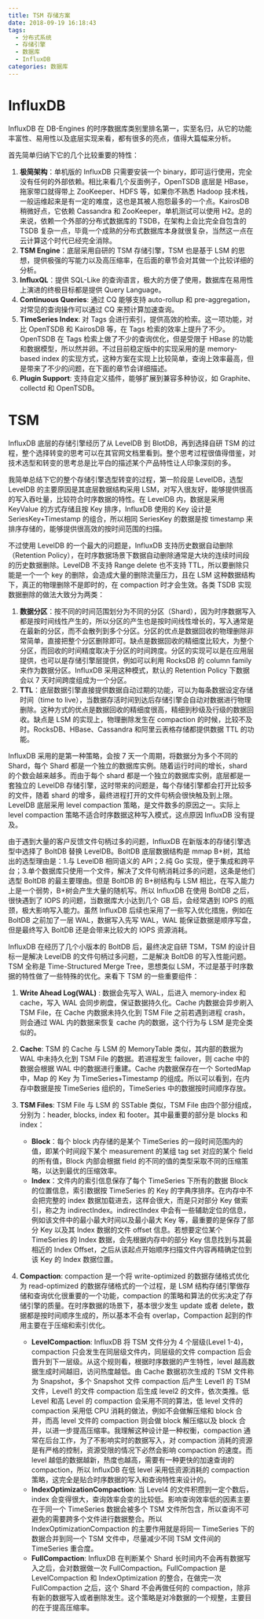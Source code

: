 ```yaml
---
title: TSM 存储方案
date: 2018-09-19 16:18:43
tags:
  - 分布式系统
  - 存储引擎
  - 数据库
  - InfluxDB
categories: 数据库
---
```


# InfluxDB

InfluxDB 在 DB-Engines 的时序数据库类别里排名第一，实至名归，从它的功能丰富性、易用性以及底层实现来看，都有很多的亮点，值得大篇幅来分析。

首先简单归纳下它的几个比较重要的特性：

1. **极简架构**：单机版的 InfluxDB 只需要安装一个 binary，即可运行使用，完全没有任何的外部依赖。相比来看几个反面例子，OpenTSDB 底层是 HBase，拖家带口就得带上 ZooKeeper、HDFS 等，如果你不熟悉 Hadoop 技术栈，一般运维起来是有一定的难度，这也是其被人抱怨最多的一个点。KairosDB 稍微好点，它依赖 Cassandra 和 ZooKeeper，单机测试可以使用 H2。总的来说，依赖一个外部的分布式数据库的 TSDB，在架构上会比完全自包含的 TSDB 复杂一点，毕竟一个成熟的分布式数据库本身就很复杂，当然这一点在云计算这个时代已经完全消除。
2. **TSM Engine**：底层采用自研的 TSM 存储引擎，TSM 也是基于 LSM 的思想，提供极强的写能力以及高压缩率，在后面的章节会对其做一个比较详细的分析。
3. **InfluxQL**：提供 SQL-Like 的查询语言，极大的方便了使用，数据库在易用性上演进的终极目标都是提供 Query Language。
4. **Continuous Queries**: 通过 CQ 能够支持 auto-rollup 和 pre-aggregation，对常见的查询操作可以通过 CQ 来预计算加速查询。
5. **TimeSeries Index**: 对 Tags 会进行索引，提供高效的检索。这一项功能，对比 OpenTSDB 和 KairosDB 等，在 Tags 检索的效率上提升了不少。OpenTSDB 在 Tags 检索上做了不少的查询优化，但是受限于 HBase 的功能和数据模型，所以然并卵。不过目前稳定版中的实现采用的是 memory-based index 的实现方式，这种方案在实现上比较简单，查询上效率最高，但是带来了不少的问题，在下面的章节会详细描述。
6. **Plugin Support**: 支持自定义插件，能够扩展到兼容多种协议，如 Graphite、collectd 和 OpenTSDB。

# TSM

InfluxDB 底层的存储引擎经历了从 LevelDB 到 BlotDB，再到选择自研 TSM 的过程，整个选择转变的思考可以在其官网文档里看到。整个思考过程很值得借鉴，对技术选型和转变的思考总是比平白的描述某个产品特性让人印象深刻的多。

我简单总结下它的整个存储引擎选型转变的过程，第一阶段是 LevelDB，选型 LevelDB 的主要原因是其底层数据结构采用 LSM，对写入很友好，能够提供很高的写入吞吐量，比较符合时序数据的特性。在 LevelDB 内，数据是采用 KeyValue 的方式存储且按 Key 排序，InfluxDB 使用的 Key 设计是 SeriesKey+Timestamp 的组合，所以相同 SeriesKey 的数据是按 timestamp 来排序存储的，能够提供很高效的按时间范围的扫描。

不过使用 LevelDB 的一个最大的问题是，InfluxDB 支持历史数据自动删除（Retention Policy），在时序数据场景下数据自动删除通常是大块的连续时间段的历史数据删除。LevelDB 不支持 Range delete 也不支持 TTL，所以要删除只能是一个一个 key 的删除，会造成大量的删除流量压力，且在 LSM 这种数据结构下，真正的物理删除不是即时的，在 compaction 时才会生效。各类 TSDB 实现数据删除的做法大致分为两类：

1. **数据分区**：按不同的时间范围划分为不同的分区（Shard），因为时序数据写入都是按时间线性产生的，所以分区的产生也是按时间线性增长的，写入通常是在最新的分区，而不会散列到多个分区。分区的优点是数据回收的物理删除非常简单，直接把整个分区删除即可。缺点是数据回收的精细度比较大，为整个分区，而回收的时间精度取决于分区的时间跨度。分区的实现可以是在应用层提供，也可以是存储引擎层提供，例如可以利用 RocksDB 的 column family 来作为数据分区。InfluxDB 采用这种模式，默认的 Retention Policy 下数据会以 7 天时间跨度组成为一个分区。
2. **TTL**：底层数据引擎直接提供数据自动过期的功能，可以为每条数据设定存储时间（time to live），当数据存活时间到达后存储引擎会自动对数据进行物理删除。这种方式的优点是数据回收的精细度很高，精细到秒级及行级的数据回收。缺点是 LSM 的实现上，物理删除发生在 compaction 的时候，比较不及时。RocksDB、HBase、Cassandra 和阿里云表格存储都提供数据 TTL 的功能。

InfluxDB 采用的是第一种策略，会按 7 天一个周期，将数据分为多个不同的 Shard，每个 Shard 都是一个独立的数据库实例。随着运行时间的增长，shard 的个数会越来越多。而由于每个 shard 都是一个独立的数据库实例，底层都是一套独立的 LevelDB 存储引擎，这时带来的问题是，每个存储引擎都会打开比较多的文件，随着 shard 的增多，最终进程打开的文件句柄会很快触及到上限。LevelDB 底层采用 level compaction 策略，是文件数多的原因之一。实际上 level compaction 策略不适合时序数据这种写入模式，这点原因 InfluxDB 没有提及。

由于遇到大量的客户反馈文件句柄过多的问题，InfluxDB 在新版本的存储引擎选型中选择了 BoltDB 替换 LevelDB。BoltDB 底层数据结构是 mmap B+树，其给出的选型理由是：1.与 LevelDB 相同语义的 API；2.纯 Go 实现，便于集成和跨平台；3.单个数据库只使用一个文件，解决了文件句柄消耗过多的问题，这条是他们选型 BoltDB 的最主要理由。但是 BoltDB 的 B+树结构与 LSM 相比，在写入能力上是一个弱势，B+树会产生大量的随机写。所以 InfluxDB 在使用 BoltDB 之后，很快遇到了 IOPS 的问题，当数据库大小达到几个 GB 后，会经常遇到 IOPS 的瓶颈，极大影响写入能力。虽然 InfluxDB 后续也采用了一些写入优化措施，例如在 BoltDB 之前加了一层 WAL，数据写入先写 WAL，WAL 能保证数据是顺序写盘，但是最终写入 BoltDB 还是会带来比较大的 IOPS 资源消耗。

InfluxDB 在经历了几个小版本的 BoltDB 后，最终决定自研 TSM，TSM 的设计目标一是解决 LevelDB 的文件句柄过多问题，二是解决 BoltDB 的写入性能问题。TSM 全称是 Time-Structured Merge Tree，思想类似 LSM，不过是基于时序数据的特性做了一些特殊的优化。来看下 TSM 的一些重要组件：

1. **Write Ahead Log(WAL)** : 数据会先写入 WAL，后进入 memory-index 和 cache，写入 WAL 会同步刷盘，保证数据持久化。Cache 内数据会异步刷入 TSM File，在 Cache 内数据未持久化到 TSM File 之前若遇到进程 crash，则会通过 WAL 内的数据来恢复 cache 内的数据，这个行为与 LSM 是完全类似的。
2. **Cache**: TSM 的 Cache 与 LSM 的 MemoryTable 类似，其内部的数据为 WAL 中未持久化到 TSM File 的数据。若进程发生 failover，则 cache 中的数据会根据 WAL 中的数据进行重建。Cache 内数据保存在一个 SortedMap 中，Map 的 Key 为 TimeSeries+Timestamp 的组成。所以可以看到，在内存中数据是按 TimeSeries 组织的，TimeSeries 中的数据按时间顺序存放。
3. **TSM Files**: TSM File 与 LSM 的 SSTable 类似，TSM File 由四个部分组成，分别为：header, blocks, index 和 footer。其中最重要的部分是 blocks 和 index：
   - **Block**：每个 block 内存储的是某个 TimeSeries 的一段时间范围内的值，即某个时间段下某个 measurement 的某组 tag set 对应的某个 field 的所有值，Block 内部会根据 field 的不同的值的类型采取不同的压缩策略，以达到最优的压缩效率。
   - **Index**：文件内的索引信息保存了每个 TimeSeries 下所有的数据 Block 的位置信息，索引数据按 TimeSeries 的 Key 的字典序排序。在内存中不会把完整的 index 数据加载进去，这样会很大，而是只对部分 Key 做索引，称之为 indirectIndex。indirectIndex 中会有一些辅助定位的信息，例如该文件中的最小最大时间以及最小最大 Key 等，最重要的是保存了部分 Key 以及其 Index 数据的文件 offset 信息。若想要定位某个 TimeSeries 的 Index 数据，会先根据内存中的部分 Key 信息找到与其最相近的 Index Offset，之后从该起点开始顺序扫描文件内容再精确定位到该 Key 的 Index 数据位置。
4. **Compaction**: compaction 是一个将 write-optimized 的数据存储格式优化为 read-optimized 的数据存储格式的一个过程，是 LSM 结构存储引擎做存储和查询优化很重要的一个功能，compaction 的策略和算法的优劣决定了存储引擎的质量。在时序数据的场景下，基本很少发生 update 或者 delete，数据都是按时间顺序生成的，所以基本不会有 overlap，Compaction 起到的作用主要在于压缩和索引优化。

   - **LevelCompaction**: InfluxDB 将 TSM 文件分为 4 个层级(Level 1-4)，compaction 只会发生在同层级文件内，同层级的文件 compaction 后会晋升到下一层级。从这个规则看，根据时序数据的产生特性，level 越高数据生成时间越旧，访问热度越低。由 Cache 数据初次生成的 TSM 文件称为 Snapshot，多个 Snapshot 文件 compaction 后产生 Level1 的 TSM 文件，Level1 的文件 compaction 后生成 level2 的文件，依次类推。低 Level 和高 Level 的 compaction 会采用不同的算法，低 level 文件的 compaction 采用低 CPU 消耗的做法，例如不会做解压缩和 block 合并，而高 level 文件的 compaction 则会做 block 解压缩以及 block 合并，以进一步提高压缩率。我理解这种设计是一种权衡，compaction 通常在后台工作，为了不影响实时的数据写入，对 compaction 消耗的资源是有严格的控制，资源受限的情况下必然会影响 compaction 的速度。而 level 越低的数据越新，热度也越高，需要有一种更快的加速查询的 compaction，所以 InfluxDB 在低 level 采用低资源消耗的 compaction 策略，这完全是贴合时序数据的写入和查询特性来设计的。
   - **IndexOptimizationCompaction**: 当 Level4 的文件积攒到一定个数后，index 会变得很大，查询效率会变的比较低。影响查询效率低的因素主要在于同一个 TimeSeries 数据会被多个 TSM 文件所包含，所以查询不可避免的需要跨多个文件进行数据整合。所以 IndexOptimizationCompaction 的主要作用就是将同一 TimeSeries 下的数据合并到同一个 TSM 文件中，尽量减少不同 TSM 文件间的 TimeSeries 重合度。
   - **FullCompaction**: InfluxDB 在判断某个 Shard 长时间内不会再有数据写入之后，会对数据做一次 FullCompaction。FullCompaction 是 LevelCompaction 和 IndexOptimization 的整合，在做完一次 FullCompaction 之后，这个 Shard 不会再做任何的 compaction，除非有新的数据写入或者删除发生。这个策略是对冷数据的一个规整，主要目的在于提高压缩率。
